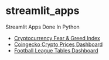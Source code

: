 # streamlit_apps
Streamlit Apps Done In Python

* [Cryptocurrency Fear & Greed Index](https://share.streamlit.io/dk81/streamlit_apps/main/crypto_fear_greed.py)
* [Coingecko Crypto Prices Dashboard](https://share.streamlit.io/dk81/streamlit_apps/main/coingecko_prices_dashboard.py)
* [Football League Tables Dashboard](https://share.streamlit.io/dk81/streamlit_apps/main/football_tables_dashboard.py)
